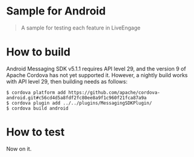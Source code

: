 # Sample for Android

> A sample for testing each feature in LiveEngage

# How to build
Android Messaging SDK v5.1.1 requires API level 29, and the version 9 of Apache Cordova has not yet supported it.
However, a nightly build works with API level 29, then building needs as follows:

```
$ cordova platform add https://github.com/apache/cordova-android.git#c56cd4d5a8fdf2fc80ee8a9f1c960f21fca87a9a
$ cordova plugin add ../../plugins/MessagingSDKPlugin/
$ cordova build android
```
# How to test

Now on it.

